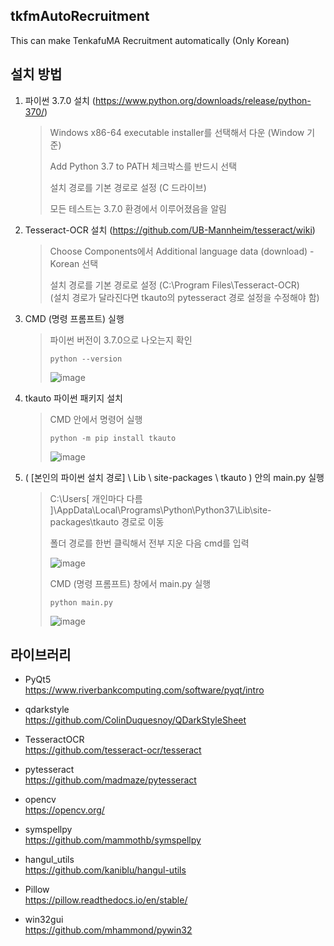 ## tkfmAutoRecruitment

This can make TenkafuMA Recruitment automatically (Only Korean)

## 설치 방법
1. 파이썬 3.7.0 설치 (https://www.python.org/downloads/release/python-370/) 
    > Windows x86-64 executable installer를 선택해서 다운 (Window 기준)
    > 
    > Add Python 3.7 to PATH 체크박스를 반드시 선택     
    > 
    > 설치 경로를 기본 경로로 설정 (C 드라이브)
    > 
    > 모든 테스트는 3.7.0 환경에서 이루어졌음을 알림   
2. Tesseract-OCR 설치 (https://github.com/UB-Mannheim/tesseract/wiki)
    > Choose Components에서 Additional language data (download) - Korean 선택
    >
    > 설치 경로를 기본 경로로 설정 (C:\Program Files\Tesseract-OCR)  
    > (설치 경로가 달라진다면 tkauto의 pytesseract 경로 설정을 수정해야 함)   
3. CMD (명령 프롬프트) 실행
    > 파이썬 버전이 3.7.0으로 나오는지 확인
    > ```
    > python --version
    > ```
    > ![image](https://user-images.githubusercontent.com/85004072/210209859-551df53d-a60f-4734-b5ee-24feb35c4a55.png)
4. tkauto 파이썬 패키지 설치
    > CMD 안에서 명령어 실행
    > ```
    > python -m pip install tkauto
    > ```
    > ![image](https://user-images.githubusercontent.com/85004072/210209947-ba8ffb57-f12f-4a84-833b-ee96fc3b2e5a.png)
5. ( [본인의 파이썬 설치 경로] \ Lib \ site-packages \ tkauto ) 안의 main.py 실행
    > C:\Users\[ 개인마다 다름 ]\AppData\Local\Programs\Python\Python37\Lib\site-packages\tkauto 경로로 이동
    >
    > 폴더 경로를 한번 클릭해서 전부 지운 다음 cmd를 입력
    >
    >![image](https://user-images.githubusercontent.com/85004072/210211678-42f36c76-12f4-4e2e-9a76-425d81652078.png)
    >
    > CMD (명령 프롬프트) 창에서 main.py 실행
    > ```
    > python main.py
    > ```
    >![image](https://user-images.githubusercontent.com/85004072/210210752-2cf58bd9-5572-4cd5-ae8e-f41541a1f31b.png)


## 라이브러리  

- PyQt5     
  https://www.riverbankcomputing.com/software/pyqt/intro

- qdarkstyle    
  https://github.com/ColinDuquesnoy/QDarkStyleSheet

- TesseractOCR  
  https://github.com/tesseract-ocr/tesseract

- pytesseract  
  https://github.com/madmaze/pytesseract

- opencv  
  https://opencv.org/

- symspellpy  
  https://github.com/mammothb/symspellpy

- hangul_utils  
  https://github.com/kaniblu/hangul-utils

- Pillow  
  https://pillow.readthedocs.io/en/stable/

- win32gui  
  https://github.com/mhammond/pywin32
